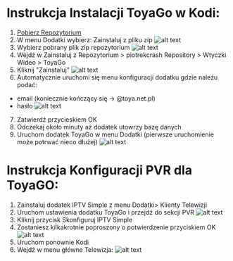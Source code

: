 # Instrukcja Instalacji ToyaGo w Kodi:
1. [Pobierz Repozytorium](https://github.com/piotrekcrash/kodi/raw/master/zips/repository.piotrekcrash/repository.piotrekcrash-1.0.4.zip)
2. W menu Dodatki wybierz: Zainstaluj z pliku zip
![alt text](https://github.com/piotrekcrash/kodi/raw/master/resources/plugin.video.toyago/2019-05-15_11h07_43.png "Zainstaluj z pliku zip")
3. Wybierz pobrany plik zip repozytorium
![alt text](https://github.com/piotrekcrash/kodi/raw/master/resources/plugin.video.toyago/2019-05-15_11h09_16.png "Plik zip")
4. Wejdź w Zainstaluj z Repozytorium > piotrekcrash Repository > Wtyczki Wideo > ToyaGo
5. Kliknij "Zainstaluj"
![alt text](https://github.com/piotrekcrash/kodi/raw/master/resources/plugin.video.toyago/2019-05-15_12h44_35.png "Zainstaluj")
6. Automatycznie uruchomi się menu konfiguracji dodatku gdzie należu podać:
 - email (koniecznie kończący się -> @toya.net.pl)
 - hasło
![alt text](https://github.com/piotrekcrash/kodi/raw/master/resources/plugin.video.toyago/2019-05-15_11h19_03.png "Konfiguracja")
7. Zatwierdź przycieskiem OK
8. Odczekaj około minuty aż dodatek utowrzy bazę danych
9. Uruchom dodatek ToyaGo w menu Dodatki (pierwsze uruchomienie może potrwać nieco dłużej)
![alt text](https://github.com/piotrekcrash/kodi/raw/master/resources/plugin.video.toyago/2019-05-15_11h21_10.png "Dodatek ToyaGO")
 
 
 # Instrukcja Konfiguracji PVR dla ToyaGO:
1. Zainstaluj dodatek IPTV Simple z menu Dodatki> Klienty Telewizji
2. Uruchom ustawienia dodatku ToyaGo i przejdź do sekcji PVR
![alt text](https://github.com/piotrekcrash/kodi/raw/master/resources/plugin.video.toyago/2019-05-15_11h21_38.png "Konfiguracja PVR")
3. Kliknij przycisk Skonfiguruj IPTV Simple
4. Zostaniesz kilkakrotnie poproszony o potwierdzenie przyciskiem OK
![alt text](https://github.com/piotrekcrash/kodi/raw/master/resources/plugin.video.toyago/2019-05-15_11h22_49.png "OK")
5. Uruchom ponownie Kodi
6. Wejdź w menu główne Telewizja:
![alt text](https://github.com/piotrekcrash/kodi/raw/master/resources/plugin.video.toyago/2019-05-15_11h24_50.png "Wejdź w menu główne Telewizja")
